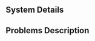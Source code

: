 ## System Details

<!--- What platform are you running on? -->
<!--- What platform did you use for compilation? -->
<!--- Provide any toolchain details here. eg. compiler version -->

## Problems Description

<!--- What exactly did you do? -->
<!--- Provide a description of the problem here -->
<!--- Have you read #84 ? -->
